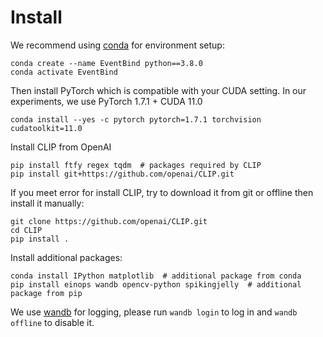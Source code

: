 # Install

We recommend using [conda](https://docs.conda.io/projects/conda/en/latest/user-guide/install/index.html) for environment setup:

```
conda create --name EventBind python==3.8.0
conda activate EventBind
```

Then install PyTorch which is compatible with your CUDA setting. In our experiments, we use PyTorch 1.7.1 + CUDA 11.0

```
conda install --yes -c pytorch pytorch=1.7.1 torchvision cudatoolkit=11.0
```

Install CLIP from OpenAI
```
pip install ftfy regex tqdm  # packages required by CLIP
pip install git+https://github.com/openai/CLIP.git 
```
If you meet error for install CLIP, try to download it from git or offline then install it manually:
```
git clone https://github.com/openai/CLIP.git
cd CLIP
pip install .
```
Install additional packages:
```
conda install IPython matplotlib  # additional package from conda
pip install einops wandb opencv-python spikingjelly  # additional package from pip
```

We use [wandb](https://wandb.ai/) for logging, please run `wandb login` to log in and `wandb offline` to disable it.
